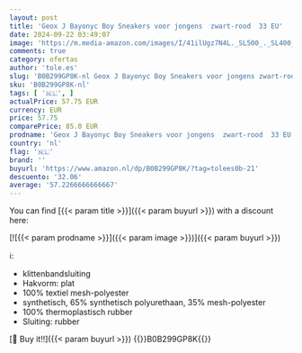 ```yaml
---
layout: post
title: 'Geox J Bayonyc Boy Sneakers voor jongens  zwart-rood  33 EU'
date: 2024-09-22 03:49:07
image: 'https://m.media-amazon.com/images/I/41ilUgz7N4L._SL500_._SL400_.jpg'
comments: true
category: ofertas
author: 'tole.es'
slug: 'B0B299GP8K-nl Geox J Bayonyc Boy Sneakers voor jongens zwart-rood 33 EU'
sku: 'B0B299GP8K-nl'
tags: [ '🇳🇱', ]
actualPrice: 57.75 EUR
currency: EUR
price: 57.75
comparePrice: 85.0 EUR
prodname: 'Geox J Bayonyc Boy Sneakers voor jongens  zwart-rood  33 EU'
country: 'nl'
flag: '🇳🇱'
brand: ''
buyurl: 'https://www.amazon.nl/dp/B0B299GP8K/?tag=tolees0b-21'
descuento: '32.06'
average: '57.2266666666667'
---
```


You can find [{{< param title >}}]({{< param buyurl >}}) with a discount here:

[![{{< param prodname >}}]({{< param image >}})]({{< param buyurl >}})

ℹ️:

- klittenbandsluiting
- Hakvorm: plat
- 100% textiel mesh-polyester
- synthetisch, 65% synthetisch polyurethaan, 35% mesh-polyester
- 100% thermoplastisch rubber
- Sluiting: rubber

[🛒 Buy it!!]({{< param buyurl >}})
{{<world>}}B0B299GP8K{{</world>}}
